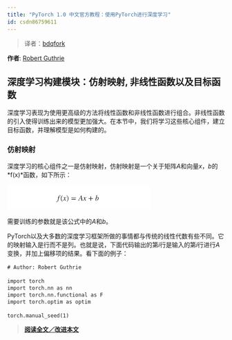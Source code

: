 ```yaml
---
title: "PyTorch 1.0 中文官方教程：使用PyTorch进行深度学习"
id: csdn86759611
---
```


> 译者：[bdqfork](https://github.com/bdqfork)

**作者**: [Robert Guthrie](https://github.com/rguthrie3/DeepLearningForNLPInPytorch)

## 深度学习构建模块：仿射映射, 非线性函数以及目标函数

深度学习表现为使用更高级的方法将线性函数和非线性函数进行组合。非线性函数的引入使得训练出来的模型更加强大。在本节中，我们将学习这些核心组件，建立目标函数，并理解模型是如何构建的。

### 仿射映射

深度学习的核心组件之一是仿射映射，仿射映射是一个关于矩阵*A*和向量*x*，*b*的*f(x)*函数，如下所示：

![math3](../img/fddb6b5709e3c3265150e8885be0022e.png)

需要训练的参数就是该公式中的*A*和*b*。

PyTorch以及大多数的深度学习框架所做的事情都与传统的线性代数有些不同。它的映射输入是行而不是列。也就是说，下面代码输出的第*i*行是输入的第*i*行进行*A*变换，并加上偏移项的结果。看下面的例子：

```
# Author: Robert Guthrie

import torch
import torch.nn as nn
import torch.nn.functional as F
import torch.optim as optim

torch.manual_seed(1) 
```

> [**阅读全文／改进本文**](https://github.com/apachecn/pytorch-doc-zh/blob/master/docs/1.0/nlp_deep_learning_tutorial.md)